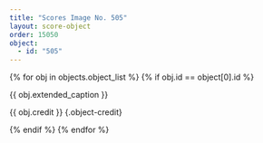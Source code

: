 ```yaml
---
title: "Scores Image No. 505"
layout: score-object
order: 15050
object:
  - id: "505"
---
```


{% for obj in objects.object_list %}
{% if obj.id == object[0].id %}

{{ obj.extended_caption }}

{{ obj.credit }} {.object-credit}

{% endif %}
{% endfor %}
